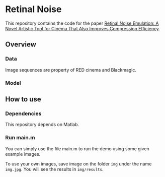 # Retinal Noise

This repository contains the code for the paper [Retinal Noise Emulation: A Novel Artistic Tool for Cinema That Also Improves Compression Efficiency](https://ieeexplore.ieee.org/stamp/stamp.jsp?arnumber=9052759).


## Overview

### Data
Image sequences are property of RED cinema and Blackmagic.

### Model

## How to use

### Dependencies

This repository depends on Matlab. 

### Run main.m

You can simply use the file main.m to run the demo using some given example images. 

To use your own images, save image  on the folder `img` under the name `img.jpg`.
You will see the results in `img/results`.
